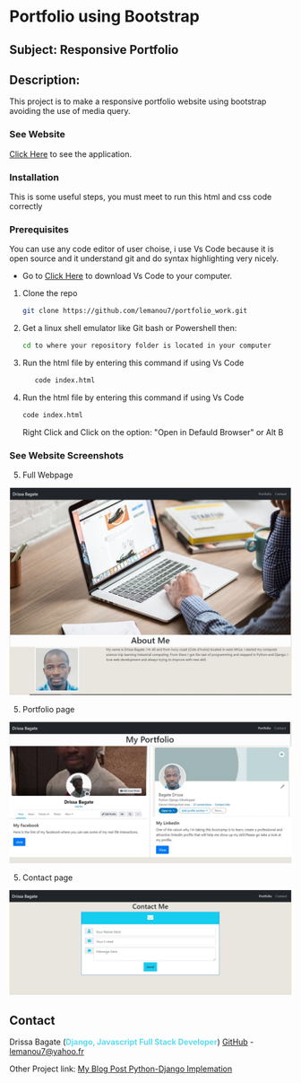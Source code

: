 # Portfolio using Bootstrap 

## Subject: Responsive Portfolio

## Description:
This project is to make a responsive portfolio website using bootstrap avoiding the use of media query.

### See Website
[Click Here](https://lemanou7.github.io/portfolio_work/) to see the application.


### Installation


<!-- GETTING STARTED -->

This is some useful steps, you must meet to run this html and css code correctly 

### Prerequisites
You can use any code editor of user choise, i use Vs Code because it is open source and it understand git and do syntax highlighting very nicely.

* Go to
  [Click Here](https://code.visualstudio.com/download) to download Vs Code to your computer.
  

1. Clone the repo
   ```sh
   git clone https://github.com/lemanou7/portfolio_work.git
   ```
2. Get a linux shell emulator like Git bash or Powershell then:
    ```sh
    cd to where your repository folder is located in your computer
    ```
3. Run the html file by entering this command if using Vs Code

   ```sh
      code index.html
   ```

4. Run the html file by entering this command if using Vs Code
   ```sh
   code index.html
   ```
   Right Click and Click on the option: "Open in Defauld Browser" or Alt B



### See Website Screenshots

5. Full Webpage 

![image-fullpage](./images/fullpage.JPG)

5. Portfolio page

![image-portfolio](./images/portfoliopage.JPG)

5. Contact page 

![image-contactpage](./images/contactpage.JPG)



<!-- CONTACT -->
## Contact

Drissa Bagate (<span style="color:#5ddcf0">**Django, Javascript Full Stack Developer**</span>) [GitHub](https://github.com/lemanou7) - lemanou7@yahoo.fr

Other Project link: [My Blog Post Python-Django Implemation](http://grandbuzz.herokuapp.com/)





